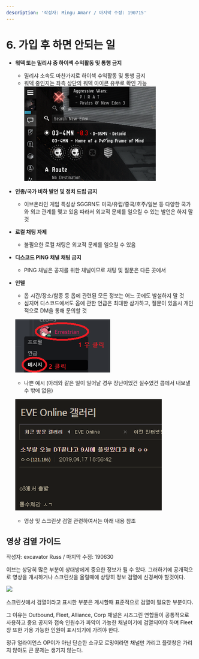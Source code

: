 ```yaml
---
description: '작성자: Mingu Amarr / 마지막 수정: 190715'
---
```


# 6. 가입 후 하면 안되는 일

* **워덱 또는 밀리샤 중 하이섹 수익활동 및 통행 금지**
  * 밀리샤 소속도 마찬가지로 하이섹 수익활동 및 통행 금지
  * 워덱 중인지는 좌측 상단의 워덱 아이콘 유무로 확인 가능![](../.gitbook/assets/image%20%2881%29.png)
* **인종/국가 비하 발언 및 정치 드립 금지**
  * 이브온라인 게임 특성상 SGGRN도 미국/유럽/중국/호주/일본 등 다양한 국가와 외교 관계를 맺고 있음 따라서 외교적 문제를 일으킬 수 있는 발언은 하지 말것
* **로컬 채팅 자제**
  * 불필요한 로컬 채팅은 외교적 문제를 일으킬 수 있음
* **디스코드 PING 채널 채팅 금지**
  * PING 채널은 공지를 위한 채널이므로 채팅 및 질문은 다른 곳에서
* **인텔**

  * 옵 시간/장소/함종 등 옵에 관련된 모든 정보는 어느 곳에도 발설하지 말 것
  * 심지어 디스코드에서도 옵에 관한 언급은 최대한 삼가하고, 질문이 있을시 개인적으로 DM을 통해 문의할 것

  ![](../.gitbook/assets/image%20%28130%29.png) 

  * 나쁜 예시 \(아래와 같은 일이 일어날 경우 장난이었건 실수였건 콥에서 내보낼 수 밖에 없음\)

  ![](../.gitbook/assets/image%20%2858%29.png) 

  * 영상 및 스크린샷 검열 관련하여서는 아래 내용 참조

## 영상 검열 가이드

작성자: excavator Russ / 마지막 수정: 190630

이브는 상당히 많은 부분이 상대방에게 중요한 정보가 될 수 있다. 그러하기에 공개적으로 영상을 개시하거나 스크린샷을 올릴때에 상당히 정보 검열에 신경써야 할것이다.

![](https://lh4.googleusercontent.com/ZkPDEm3L4hZE7BWYog1qA_mQ32CvT7NcJQHJ7sKRrGiJrKjTXIWl3NpuCovCx8MHptojImTXYGP0tfxhbDx51InCzW_4yBJukMZ9G-DmS5LF7LlRzszdNX6qxyiB6bg_ESptvtJr)

스크린샷에서 검열이라고 표시한 부분은 게시할때 표준적으로 검열이 필요한 부분이다.

그 이유는 Outbound, Fleet, Alliance, Corp 채널은 시즈그린 연합들이 공통적으로 사용하고 중요 공지와 접속 인원수가 파악이 가능한 채널이기에 검열되어야 하며 Fleet창 또한 가용 가능한 인원이 표시되기에 가려야 한다.

정규 얼라이언스 OP이가 아닌 단순한 소규모 로밍이라면 채널만 가리고 플릿창은 가리지 않아도 큰 문제는 생기지 않는다.  


